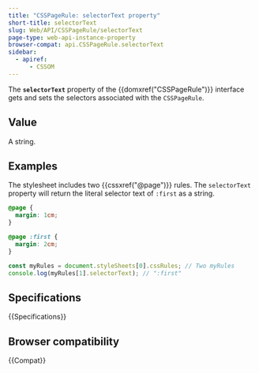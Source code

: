 ```yaml
---
title: "CSSPageRule: selectorText property"
short-title: selectorText
slug: Web/API/CSSPageRule/selectorText
page-type: web-api-instance-property
browser-compat: api.CSSPageRule.selectorText
sidebar:
  - apiref:
      - CSSOM
---
```


The **`selectorText`** property of the {{domxref("CSSPageRule")}} interface gets and sets the selectors associated with the `CSSPageRule`.

## Value

A string.

## Examples

The stylesheet includes two {{cssxref("@page")}} rules. The `selectorText` property will return the literal selector text of `:first` as a string.

```css
@page {
  margin: 1cm;
}

@page :first {
  margin: 2cm;
}
```

```js
const myRules = document.styleSheets[0].cssRules; // Two myRules
console.log(myRules[1].selectorText); // ":first"
```

## Specifications

{{Specifications}}

## Browser compatibility

{{Compat}}
